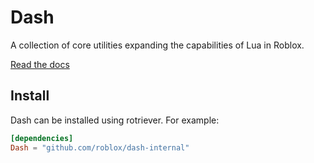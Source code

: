 # Dash

A collection of core utilities expanding the capabilities of Lua in Roblox.

[Read the docs](https://roblox.github.io/dash-internal/)

## Install

Dash can be installed using rotriever. For example:

```toml
[dependencies]
Dash = "github.com/roblox/dash-internal"
```
